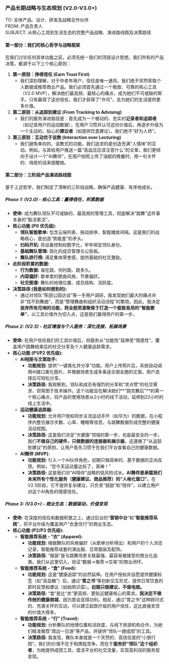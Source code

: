 ### 产品长期战略与生态规划 (V2.0-V3.0+)

TO: 全体产品、设计、研发及战略合作伙伴  
FROM: 产品负责人  
SUBJECT: 从核心工具到生活生态的完整产品战略、演进路线图及决策路径

#### 第一部分：我们的核心哲学与战略框架

在我们讨论任何具体功能之前，必须先统一我们的顶层设计思想。我们所有的产品决策，都源于以下三个核心原则：

1. **第一原则：挣得信任 (Earn Trust First)**  
   * 我们深刻理解，对于中老年用户，信任是唯一通货。我们绝不贸然索取个人数据或推荐商业产品。我们必须首先通过一个极致、可靠的核心工具（V2.0 MVP），解决她们最高频、最核心的痛点，成为她们不可或缺的帮手。只有赢得了这份信任，我们才获得了“许可”，去为她们的生活提供更多价值。  
2. **第二原则：从追踪到建议 (From Tracking to Advising)**  
   * 我们的服务演进路径是：首先成为一个被动的、忠实的**记录者和追踪者**（如记录用户的运动数据），在用户习惯并认可这份价值后，再逐步升级为一个主动的、贴心的**建议者**（如提供饮食建议）。我们绝不“好为人师”。  
3. **第三原则：互动优于说教 (Interaction over Lecturing)**  
   * 我们避免单向的、说教式的功能。我们追求的是创造充满“人情味”的互动。例如，与其给用户推送一篇“高血压应该注意什么”的文章，我们更倾向于设计一个“AI舞伴”，在用户拍照上传了油腻的晚餐时，用一句关怀的、俏皮的话来提醒她。

#### 第二部分：三阶段产品演进路线图

基于上述哲学，我们制定了清晰的三阶段战略，确保产品健康、有序地成长。

##### Phase 1: (V2.0) \- 核心工具：赢得信任，积累数据

* **使命:** 成为舞队领队不可或缺的、最高频的管理工具，彻底解决“跳舞”这件事本身的“脏活累活”。  
* **核心功能 (P0 优先级):**  
  * **领队智能歌单:** 包含云端列表、拖动排序、智能播放间隔。这是我们的战略核心，是创造“势能差”的矛头。  
  * **扫码开机:** 将设备控制权数字化，牢牢绑定领队身份。  
  * **基础舞队管理:** 简化的成员管理与公告板。  
  * **舞队排行榜:** 满足集体荣誉感，提供基础的社交激励。  
* **此阶段积累的数据:**  
  * **行为数据:** 谁在跳、何时跳、跳多久。  
  * **内容偏好:** 歌单里的歌曲风格、节奏偏好。  
  * **社交图谱:** 舞队的地理位置、成员结构、活跃度。  
* **决策路径 (我是如何想到的):**  
  * 通过对领队“陈田公园访谈”等一手用户调研，我发现她们最大的痛点并非“找不到舞曲”，而是“管理舞曲和组织活动流程”的繁琐。因此，我决定**放弃所有花哨的功能，将全部资源聚焦于打造一个极致易用的“智能歌单”**，以工具价值作为切入点，这是我们赢得用户的第一步。

##### Phase 2: (V2.5) \- 社区增值与个人服务：深化连接，拓展场景

* **使命:** 在用户信任我们的工具价值后，将服务从“功能性”延伸至“情感性”，覆盖用户跳舞结束后的社交分享及个人健康追踪需求。  
* **核心功能 (P1/P2 优先级):**  
  * **AI相册与文案助手:**  
    * **功能规划:** 提供“一键美化并分享”功能。用户上传照片后，系统自动调用AI接口美化图片，并根据场景生成多条适合朋友圈的文案。用户选择后可轻松分享。  
    * **决策路径:** 我观察到，领队和成员有强烈的分享和“求点赞”的社交需求，但常困于技术操作。这个功能旨在解决她们\*\*“跳完舞后”\*\*的第一个核心痛点，将产品的使用场景从2小时的线下活动，延伸到22小时的线上生活中。  
  * **运动健康追踪器:**  
    * **功能规划:** 允许用户授权同步主流运动手环（如华为）的数据，在小程序内整合展示步数、心率、睡眠等信息，与跳舞数据形成完整的健康活动视图。  
    * **决策路径:** 这是我们涉足“大健康”领域的第一步，也是最安全的一步。我们**不做自己的硬件，只做数据的连接器和展示器**。这遵循了“从追踪到建议”的原则，让用户首先习惯于在我们平台查看自己的健康数据。  
  * **AI舞伴 (MVP):**  
    * **功能规划:** 引入一个AI伙伴角色，初期只做简单的、基于数据的正向反馈。例如，“您今天运动量达标了，真棒！”  
    * **决策路径:** 这是我们对“AI陪伴”战略的低风险试水。**AI舞伴是承载我们未来所有个性化服务（健康建议、商品推荐）的“人格化窗口”**。在V2.5阶段，它不提供复杂建议，只负责“鼓励”和“陪伴”，以建立用户对这个AI角色的情感信任。

##### Phase 3: (V3.0+) \- 商业生态：数据驱动，价值变现

* **使命:** 在深度的信任和数据积累之上，通过后台的“**营销中台**”和“**智能推荐系统**”，将平台升级为覆盖用户“衣食住行”的商业生态。  
* **核心功能 (P2/P3 优先级):**  
  * **智能推荐系统 \- “衣” (Apparel):**  
    * **功能规划:** 根据舞队的风格偏好（从歌单分析得出）和用户的个人浏览记录，智能推荐成套的演出服、日常服装及配饰。  
    * **决策路径:** “服装”是与跳舞场景关联最强、最容易被接受的商业化品类。我们从这里切入，验证“数据-\>推荐-\>交易”的商业闭环。  
  * **智能推荐系统 \- “食” (Food):**  
    * **功能规划:** 这是“健康追踪”的自然延伸。在用户授权并自愿提供健康标签（如“高血糖”）后，通过“**胃之书**”等创新交互形式，提供日常饮食的即时反馈和建议（如拍照识菜）。**初期只做建议，不做电商。**  
    * **决策路径:** “食”是比“衣”更高频、更贴近健康核心的需求。**我决定不做传统的健康商城**，因为那会显得功利。相反，通过“胃之书”这种顾问式的、充满关怀的互动，可以建立起医疗级的用户信任，这比直接卖货的价值大得多。  
  * **智能推荐系统 \- “行” (Travel):**  
    * **功能规划:** 分析舞队的地理位置和活跃度，与线下旅游机构合作，为她们精准推荐“周边一日游”等产品，并提供“领队一键成团”的工具。  
    * **决策路径:** 我发现，舞队本身就是一个天然的、高信任度的“小旅行团”。我们的价值不在于和携程竞争，而在于**服务好“领队”这个组织者**，为她提供成团工具，盘活平台的社交流量，实现高利润的服务型变现。